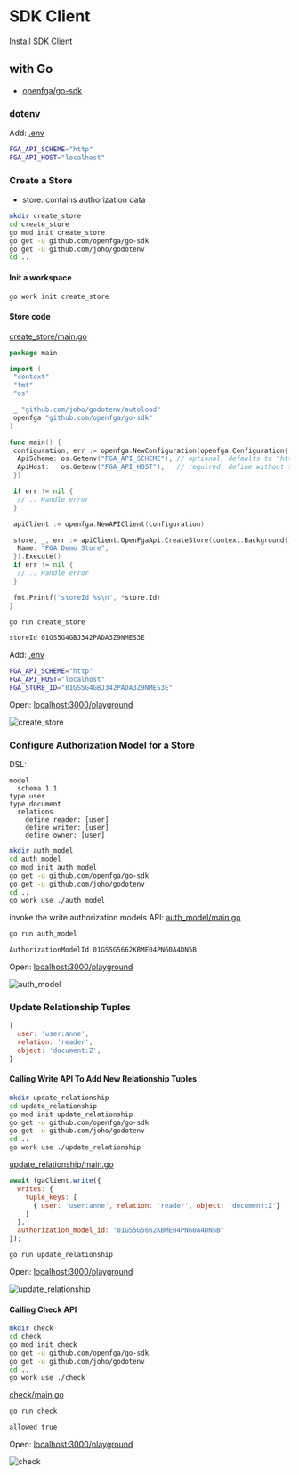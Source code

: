 # SDK Client

[Install SDK Client](https://openfga.dev/docs/getting-started/install-sdk)

## with Go

- [openfga/go-sdk](https://github.com/openfga/go-sdk)

### dotenv

Add: [.env](.env)

```bash
FGA_API_SCHEME="http"
FGA_API_HOST="localhost"
```

### Create a Store

- store: contains authorization data

```bash
mkdir create_store
cd create_store
go mod init create_store
go get -u github.com/openfga/go-sdk
go get -u github.com/joho/godotenv
cd ..
```

#### Init a workspace

```bash
go work init create_store
```

#### Store code

[create_store/main.go](create_store/main.go)

```go
package main

import (
 "context"
 "fmt"
 "os"

 _ "github.com/joho/godotenv/autoload"
 openfga "github.com/openfga/go-sdk"
)

func main() {
 configuration, err := openfga.NewConfiguration(openfga.Configuration{
  ApiScheme: os.Getenv("FGA_API_SCHEME"), // optional, defaults to "https"
  ApiHost:   os.Getenv("FGA_API_HOST"),   // required, define without the scheme (e.g. api.openfga.example instead of https://api.openfga.example)
 })

 if err != nil {
  // .. Handle error
 }

 apiClient := openfga.NewAPIClient(configuration)

 store, _, err := apiClient.OpenFgaApi.CreateStore(context.Background()).Body(openfga.CreateStoreRequest{
  Name: "FGA Demo Store",
 }).Execute()
 if err != nil {
  // .. Handle error
 }

 fmt.Printf("storeId %s\n", *store.Id)
}
```

```bash
go run create_store

storeId 01GS5G4GBJ342PADA3Z9NMES3E
```

Add: [.env](.env)

```bash
FGA_API_SCHEME="http"
FGA_API_HOST="localhost"
FGA_STORE_ID="01GS5G4GBJ342PADA3Z9NMES3E"
```

Open: [localhost:3000/playground](http://localhost:3000/playground)

![create_store](images/create_store.png)

### Configure Authorization Model for a Store

DSL:

```dsl
model
  schema 1.1
type user
type document
  relations
    define reader: [user]
    define writer: [user]
    define owner: [user]
```

```bash
mkdir auth_model
cd auth_model
go mod init auth_model
go get -u github.com/openfga/go-sdk
go get -u github.com/joho/godotenv
cd ..
go work use ./auth_model
```

invoke the write authorization models API: [auth_model/main.go](auth_model/main.go)

```bash
go run auth_model
```

```bash
AuthorizationModelId 01GS5G5662KBME04PN60A4DN5B
```

Open: [localhost:3000/playground](http://localhost:3000/playground)

![auth_model](images/auth_model.png)

### Update Relationship Tuples

```js
{
  user: 'user:anne',
  relation: 'reader',
  object: 'document:Z',
}
```

#### Calling Write API To Add New Relationship Tuples

```bash
mkdir update_relationship
cd update_relationship
go mod init update_relationship
go get -u github.com/openfga/go-sdk
go get -u github.com/joho/godotenv
cd ..
go work use ./update_relationship
```

[update_relationship/main.go](update_relationship/main.go)

```js
await fgaClient.write({
  writes: {
    tuple_keys: [
      { user: 'user:anne', relation: 'reader', object: 'document:Z'}
    ]
  },
  authorization_model_id: "01GS5G5662KBME04PN60A4DN5B" 
});
```

```bash
go run update_relationship
```

Open: [localhost:3000/playground](http://localhost:3000/playground)

![update_relationship](images/update_relationship.png)

#### Calling Check API

```bash
mkdir check
cd check
go mod init check
go get -u github.com/openfga/go-sdk
go get -u github.com/joho/godotenv
cd ..
go work use ./check
```

[check/main.go](check/main.go)

```bash
go run check

allowed true
```

Open: [localhost:3000/playground](http://localhost:3000/playground)

![check](images/check.png)
